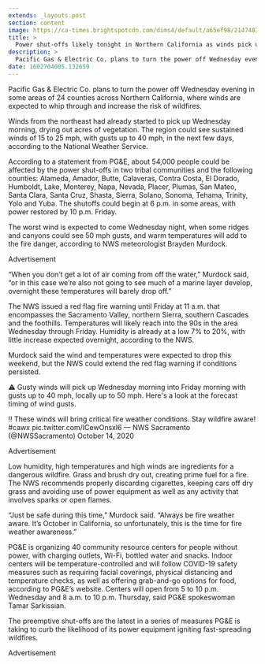 ```yaml
--- 
extends: _layouts.post 
section: content 
image: https://ca-times.brightspotcdn.com/dims4/default/a65ef98/2147483647/strip/true/crop/1335x701+0+150/resize/1200x630!/quality/90/?url=https%3A%2F%2Fcalifornia-times-brightspot.s3.amazonaws.com%2F34%2Fc5%2F240b25c05a639f77208758aaa91b%2Fla-wildfire-money-fund-pictures-004 
title: > 
  Power shut-offs likely tonight in Northern California as winds pick up 
description: > 
  Pacific Gas & Electric Co. plans to turn the power off Wednesday evening in some areas of 24 counties across Northern California, where winds are expected to whip through and increase the risk of wildfires.Winds from the northeast had already started to pick up Wednesday morning, drying out acres of vegetation.⚠️ Gusty winds will pick up Wednesday morning into Friday morning with gusts up to 40 mph, locally up to 50 mph.Here's a look at the forecast timing of wind gusts.#cawx pic.twitter.com/ICewOnsxl6 — NWS Sacramento (@NWSSacramento) October 14, 2020AdvertisementLow humidity, high temperatures and high winds are ingredients for a dangerous wildfire. 
date: 1602704005.132659 
--- 
```

Pacific Gas & Electric Co. plans to turn the power off Wednesday evening in some areas of 24 counties across Northern California, where winds are expected to whip through and increase the risk of wildfires.

Winds from the northeast had already started to pick up Wednesday morning, drying out acres of vegetation. The region could see sustained winds of 15 to 25 mph, with gusts up to 40 mph, in the next few days, according to the National Weather Service.

According to a statement from PG&E, about 54,000 people could be affected by the power shut-offs in two tribal communities and the following counties: Alameda, Amador, Butte, Calaveras, Contra Costa, El Dorado, Humboldt, Lake, Monterey, Napa, Nevada, Placer, Plumas, San Mateo, Santa Clara, Santa Cruz, Shasta, Sierra, Solano, Sonoma, Tehama, Trinity, Yolo and Yuba. The shutoffs could begin at 6 p.m. in some areas, with power restored by 10 p.m. Friday.

The worst wind is expected to come Wednesday night, when some ridges and canyons could see 50 mph gusts, and warm temperatures will add to the fire danger, according to NWS meteorologist Brayden Murdock.

Advertisement

“When you don’t get a lot of air coming from off the water,” Murdock said, “or in this case we’re also not going to see much of a marine layer develop, overnight these temperatures will barely drop off.”

The NWS issued a red flag fire warning until Friday at 11 a.m. that encompasses the Sacramento Valley, northern Sierra, southern Cascades and the foothills. Temperatures will likely reach into the 90s in the area Wednesday through Friday. Humidity is already at a low 7% to 20%, with little increase expected overnight, according to the NWS.

Murdock said the wind and temperatures were expected to drop this weekend, but the NWS could extend the red flag warning if conditions persisted.

⚠️ Gusty winds will pick up Wednesday morning into Friday morning with gusts up to 40 mph, locally up to 50 mph. Here's a look at the forecast timing of wind gusts.



‼️ These winds will bring critical fire weather conditions. Stay wildfire aware! #cawx pic.twitter.com/ICewOnsxl6 — NWS Sacramento (@NWSSacramento) October 14, 2020

Advertisement

Low humidity, high temperatures and high winds are ingredients for a dangerous wildfire. Grass and brush dry out, creating prime fuel for a fire. The NWS recommends properly discarding cigarettes, keeping cars off dry grass and avoiding use of power equipment as well as any activity that involves sparks or open flames.

“Just be safe during this time,” Murdock said. “Always be fire weather aware. It’s October in California, so unfortunately, this is the time for fire weather awareness.”

PG&E is organizing 40 community resource centers for people without power, with charging outlets, Wi-Fi, bottled water and snacks. Indoor centers will be temperature-controlled and will follow COVID-19 safety measures such as requiring facial coverings, physical distancing and temperature checks, as well as offering grab-and-go options for food, according to PG&E’s website. Centers will open from 5 to 10 p.m. Wednesday and 8 a.m. to 10 p.m. Thursday, said PG&E spokeswoman Tamar Sarkissian.

The preemptive shut-offs are the latest in a series of measures PG&E is taking to curb the likelihood of its power equipment igniting fast-spreading wildfires.

Advertisement